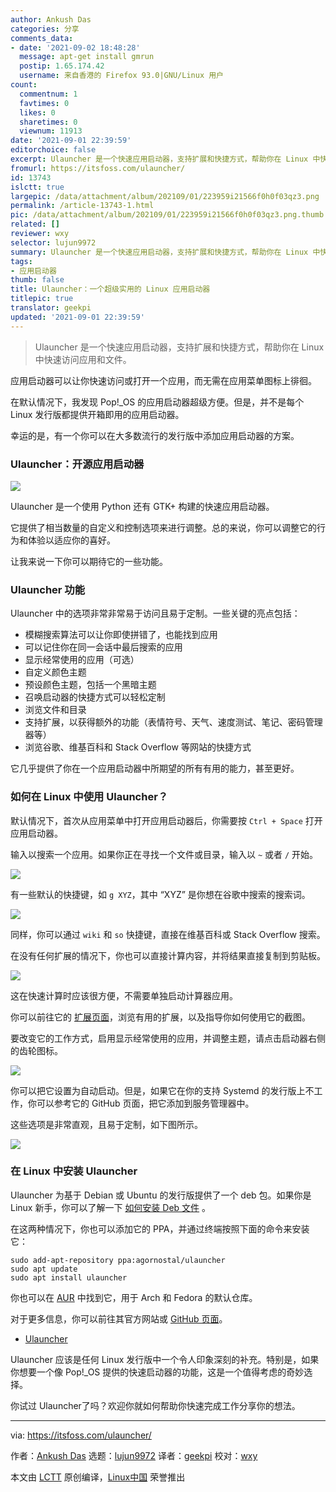 ```yaml
---
author: Ankush Das
categories: 分享
comments_data:
- date: '2021-09-02 18:48:28'
  message: apt-get install gmrun
  postip: 1.65.174.42
  username: 来自香港的 Firefox 93.0|GNU/Linux 用户
count:
  commentnum: 1
  favtimes: 0
  likes: 0
  sharetimes: 0
  viewnum: 11913
date: '2021-09-01 22:39:59'
editorchoice: false
excerpt: Ulauncher 是一个快速应用启动器，支持扩展和快捷方式，帮助你在 Linux 中快速访问应用和文件。
fromurl: https://itsfoss.com/ulauncher/
id: 13743
islctt: true
largepic: /data/attachment/album/202109/01/223959i21566f0h0f03qz3.png
permalink: /article-13743-1.html
pic: /data/attachment/album/202109/01/223959i21566f0h0f03qz3.png.thumb.jpg
related: []
reviewer: wxy
selector: lujun9972
summary: Ulauncher 是一个快速应用启动器，支持扩展和快捷方式，帮助你在 Linux 中快速访问应用和文件。
tags:
- 应用启动器
thumb: false
title: Ulauncher：一个超级实用的 Linux 应用启动器
titlepic: true
translator: geekpi
updated: '2021-09-01 22:39:59'
---
```



> 
> Ulauncher 是一个快速应用启动器，支持扩展和快捷方式，帮助你在 Linux 中快速访问应用和文件。
> 
> 
> 


应用启动器可以让你快速访问或打开一个应用，而无需在应用菜单图标上徘徊。


在默认情况下，我发现 Pop!\_OS 的应用启动器超级方便。但是，并不是每个 Linux 发行版都提供开箱即用的应用启动器。


幸运的是，有一个你可以在大多数流行的发行版中添加应用启动器的方案。


### Ulauncher：开源应用启动器


![](/data/attachment/album/202109/01/223959i21566f0h0f03qz3.png)


Ulauncher 是一个使用 Python 还有 GTK+ 构建的快速应用启动器。


它提供了相当数量的自定义和控制选项来进行调整。总的来说，你可以调整它的行为和体验以适应你的喜好。


让我来说一下你可以期待它的一些功能。


### Ulauncher 功能


Ulauncher 中的选项非常非常易于访问且易于定制。一些关键的亮点包括：


* 模糊搜索算法可以让你即使拼错了，也能找到应用
* 可以记住你在同一会话中最后搜索的应用
* 显示经常使用的应用（可选）
* 自定义颜色主题
* 预设颜色主题，包括一个黑暗主题
* 召唤启动器的快捷方式可以轻松定制
* 浏览文件和目录
* 支持扩展，以获得额外的功能（表情符号、天气、速度测试、笔记、密码管理器等）
* 浏览谷歌、维基百科和 Stack Overflow 等网站的快捷方式


它几乎提供了你在一个应用启动器中所期望的所有有用的能力，甚至更好。


### 如何在 Linux 中使用 Ulauncher？


默认情况下，首次从应用菜单中打开应用启动器后，你需要按 `Ctrl + Space` 打开应用启动器。


输入以搜索一个应用。如果你正在寻找一个文件或目录，输入以 `~` 或者 `/` 开始。


![](/data/attachment/album/202109/01/224000l99888hde78vz504.png)


有一些默认的快捷键，如 `g XYZ`，其中 “XYZ” 是你想在谷歌中搜索的搜索词。


![](/data/attachment/album/202109/01/224003m1lqztq09i9u1xxm.png)


同样，你可以通过 `wiki` 和 `so` 快捷键，直接在维基百科或 Stack Overflow 搜索。


在没有任何扩展的情况下，你也可以直接计算内容，并将结果直接复制到剪贴板。


![](/data/attachment/album/202109/01/224005fdrsy27s7riusyf1.png)


这在快速计算时应该很方便，不需要单独启动计算器应用。


你可以前往它的 [扩展页面](https://ext.ulauncher.io)，浏览有用的扩展，以及指导你如何使用它的截图。


要改变它的工作方式，启用显示经常使用的应用，并调整主题，请点击启动器右侧的齿轮图标。


![](/data/attachment/album/202109/01/224006h1xzoy71zosffxq5.png)


你可以把它设置为自动启动。但是，如果它在你的支持 Systemd 的发行版上不工作，你可以参考它的 GitHub 页面，把它添加到服务管理器中。


这些选项是非常直观，且易于定制，如下图所示。


![](/data/attachment/album/202109/01/224007axzwsb3o23nor2rb.png)


### 在 Linux 中安装 Ulauncher


Ulauncher 为基于 Debian 或 Ubuntu 的发行版提供了一个 deb 包。如果你是 Linux 新手，你可以了解一下 [如何安装 Deb 文件](https://itsfoss.com/install-deb-files-ubuntu/) 。


在这两种情况下，你也可以添加它的 PPA，并通过终端按照下面的命令来安装它：



```
sudo add-apt-repository ppa:agornostal/ulauncher
sudo apt update
sudo apt install ulauncher

```

你也可以在 [AUR](https://itsfoss.com/aur-arch-linux/) 中找到它，用于 Arch 和 Fedora 的默认仓库。


对于更多信息，你可以前往其官方网站或 [GitHub 页面](https://github.com/Ulauncher/Ulauncher/)。


* [Ulauncher](https://ulauncher.io)


Ulauncher 应该是任何 Linux 发行版中一个令人印象深刻的补充。特别是，如果你想要一个像 Pop!\_OS 提供的快速启动器的功能，这是一个值得考虑的奇妙选择。


你试过 Ulauncher了吗？欢迎你就如何帮助你快速完成工作分享你的想法。




---


via: <https://itsfoss.com/ulauncher/>


作者：[Ankush Das](https://itsfoss.com/author/ankush/) 选题：[lujun9972](https://github.com/lujun9972) 译者：[geekpi](https://github.com/geekpi) 校对：[wxy](https://github.com/wxy)


本文由 [LCTT](https://github.com/LCTT/TranslateProject) 原创编译，[Linux中国](https://linux.cn/) 荣誉推出